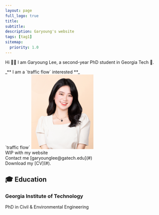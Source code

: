 ```yaml
---
layout: page
full_logo: true
title: 
subtitle:
description: Garyoung's website
tags: [tag1]
sitemap:
  priority: 1.0
---
```

<p class="describe-text">Hi 👋🏻 I am Garyoung Lee, a second-year PhD student in Georgia Tech 🐝.  </p>
_** I am a `traffic flow` interested **_
<br>
`traffic flow`
<img src="/assets/img/headshot.jpeg" alt="isolated" width="200"/> <br>
WIP with my website
<br>
Contact me [garyounglee@gatech.edu](#) <br>
Download my [CV](#). <br>

## 🎓 Education
### Georgia Institute of Technology 
PhD in Civil & Environmental Engineering 

<br>
<br>
<br>
<br>
<br>
<br>
<br>
